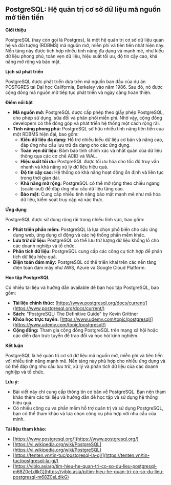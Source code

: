 ## PostgreSQL: Hệ quản trị cơ sở dữ liệu mã nguồn mở tiên tiến

**Giới thiệu**

PostgreSQL (hay còn gọi là Postgres), là một hệ quản trị cơ sở dữ liệu quan hệ và đối tượng (RDBMS) mã nguồn mở, miễn phí và tiên tiến nhất hiện nay. Nền tảng này được tích hợp nhiều tính năng đa dạng và mạnh mẽ, như kiểu dữ liệu phong phú, toàn vẹn dữ liệu, hiệu suất tối ưu, độ tin cậy cao, khả năng mở rộng và bảo mật.

**Lịch sử phát triển**

PostgreSQL được phát triển dựa trên mã nguồn ban đầu của dự án POSTGRES tại Đại học California, Berkeley vào năm 1986. Sau đó, nó được cộng đồng mã nguồn mở tiếp tục phát triển và ngày càng hoàn thiện.

**Điểm nổi bật**

- **Mã nguồn mở:** PostgreSQL được cấp phép theo giấy phép PostgreSQL, cho phép sử dụng, sửa đổi và phân phối miễn phí. Nhờ vậy, cộng đồng developers có thể đóng góp và phát triển hệ thống một cách rộng rãi.
- **Tính năng phong phú:** PostgreSQL sở hữu nhiều tính năng tiên tiến của một RDBMS hiện đại, bao gồm:
  - **Kiểu dữ liệu đa dạng:** Hỗ trợ nhiều kiểu dữ liệu cơ bản và nâng cao, đáp ứng nhu cầu lưu trữ đa dạng cho các ứng dụng.
  - **Toàn vẹn dữ liệu:** Đảm bảo tính chính xác và nhất quán của dữ liệu thông qua các cơ chế ACID và WAL.
  - **Hiệu suất tối ưu:** PostgreSQL được tối ưu hóa cho tốc độ truy vấn nhanh và khả năng xử lý dữ liệu hiệu quả.
  - **Độ tin cậy cao:** Hệ thống có khả năng hoạt động ổn định và liên tục trong thời gian dài.
  - **Khả năng mở rộng:** PostgreSQL có thể mở rộng theo chiều ngang (scale-out) để đáp ứng nhu cầu dữ liệu tăng cao.
  - **Bảo mật:** Cung cấp nhiều tính năng bảo mật mạnh mẽ như mã hóa dữ liệu, kiểm soát truy cập và xác thực.

**Ứng dụng**

PostgreSQL được sử dụng rộng rãi trong nhiều lĩnh vực, bao gồm:

- **Phát triển phần mềm:** PostgreSQL là lựa chọn phổ biến cho các ứng dụng web, ứng dụng di động và các hệ thống phần mềm khác.
- **Lưu trữ dữ liệu:** PostgreSQL có thể lưu trữ lượng dữ liệu khổng lồ cho các doanh nghiệp và tổ chức.
- **Phân tích dữ liệu:** PostgreSQL cung cấp các công cụ tích hợp để phân tích dữ liệu hiệu quả.
- **Điện toán đám mây:** PostgreSQL có thể triển khai trên các nền tảng điện toán đám mây như AWS, Azure và Google Cloud Platform.

**Học tập PostgreSQL**

Có nhiều tài liệu và hướng dẫn available để bạn học tập PostgreSQL, bao gồm:

- **Tài liệu chính thức:** [https://www.postgresql.org/docs/current/](https://www.postgresql.org/docs/current/)
- **Sách:** "PostgreSQL: The Definitive Guide" by Kevin Grittner
- **Khóa học trực tuyến:** [https://www.udemy.com/topic/postgresql/](https://www.udemy.com/topic/postgresql/)
- **Cộng đồng:** Tham gia cộng đồng PostgreSQL trên mạng xã hội hoặc các diễn đàn trực tuyến để trao đổi và học hỏi kinh nghiệm.

**Kết luận**

PostgreSQL là hệ quản trị cơ sở dữ liệu mã nguồn mở, miễn phí và tiên tiến với nhiều tính năng mạnh mẽ. Nền tảng này phù hợp cho nhiều ứng dụng và có thể đáp ứng nhu cầu lưu trữ, xử lý và phân tích dữ liệu của các doanh nghiệp và tổ chức.

**Lưu ý:**

- Bài viết này chỉ cung cấp thông tin cơ bản về PostgreSQL. Bạn nên tham khảo thêm các tài liệu và hướng dẫn để học tập và sử dụng hệ thống hiệu quả.
- Có nhiều công cụ và phần mềm hỗ trợ quản trị và sử dụng PostgreSQL, bạn có thể tham khảo và lựa chọn công cụ phù hợp với nhu cầu của mình.

**Tài liệu tham khảo:**

- [https://www.postgresql.org/](https://www.postgresql.org/)
- [https://vi.wikipedia.org/wiki/PostgreSQL](https://vi.wikipedia.org/wiki/PostgreSQL)
- [https://tenten.vn/tin-tuc/postgresql-la-gi/](https://tenten.vn/tin-tuc/postgresql-la-gi/)
- [https://viblo.asia/p/tim-hieu-he-quan-tri-co-so-du-lieu-postgresql-m68Z0eLdlkG](https://viblo.asia/p/tim-hieu-he-quan-tri-co-so-du-lieu-postgresql-m68Z0eLdlkG)
